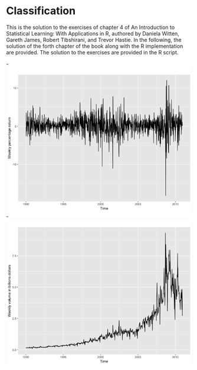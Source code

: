 # Classification

This is the solution to the exercises of chapter 4 of An Introduction to Statistical Learning: With Applications in R, authored by Daniela Witten, Gareth James, Robert Tibshirani, and Trevor Hastie. In the following, the solution of the forth chapter of the book along with the R implementation are provided. The solution to the exercises are provided in the R script.

-![GitHub Logo](/Weekly_Today.png)
-![GitHub Logo](/Weekly_volume.png)
